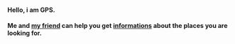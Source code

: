 #### Hello, i am GPS.

#### Me and [my friend](https://developers.google.com/maps/documentation/javascript/examples/places-autocomplete) can help you get [informations](https://developers.google.com/maps/documentation/javascript/reference?hl=pt-br#PlaceResult) about the places you are looking for.
